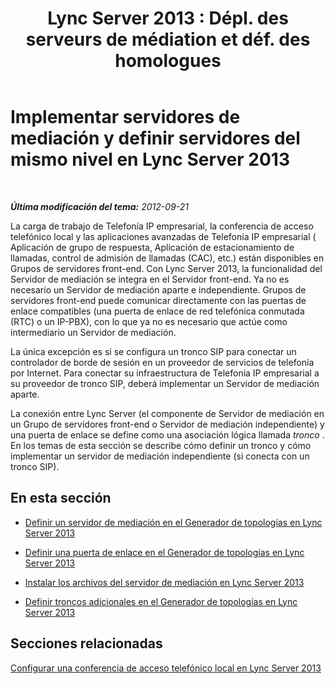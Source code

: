 ﻿---
title: "Lync Server 2013 : Dépl. des serveurs de médiation et déf. des homologues"
TOCTitle: Implementar servidores de mediación y definir servidores del mismo nivel
ms:assetid: a684f1da-6671-4011-adf6-2db49e2528e2
ms:mtpsurl: https://technet.microsoft.com/es-es/library/Gg412780(v=OCS.15)
ms:contentKeyID: 48276198
ms.date: 01/07/2017
mtps_version: v=OCS.15
ms.translationtype: HT
---

# Implementar servidores de mediación y definir servidores del mismo nivel en Lync Server 2013

 

_**Última modificación del tema:** 2012-09-21_

La carga de trabajo de Telefonía IP empresarial, la conferencia de acceso telefónico local y las aplicaciones avanzadas de Telefonía IP empresarial ( Aplicación de grupo de respuesta, Aplicación de estacionamiento de llamadas, control de admisión de llamadas (CAC), etc.) están disponibles en Grupos de servidores front-end. Con Lync Server 2013, la funcionalidad del Servidor de mediación se integra en el Servidor front-end. Ya no es necesario un Servidor de mediación aparte e independiente. Grupos de servidores front-end puede comunicar directamente con las puertas de enlace compatibles (una puerta de enlace de red telefónica conmutada (RTC) o un IP-PBX), con lo que ya no es necesario que actúe como intermediario un Servidor de mediación.

La única excepción es si se configura un tronco SIP para conectar un controlador de borde de sesión en un proveedor de servicios de telefonía por Internet. Para conectar su infraestructura de Telefonía IP empresarial a su proveedor de tronco SIP, deberá implementar un Servidor de mediación aparte.

La conexión entre Lync Server (el componente de Servidor de mediación en un Grupo de servidores front-end o Servidor de mediación independiente) y una puerta de enlace se define como una asociación lógica llamada *tronco* . En los temas de esta sección se describe cómo definir un tronco y cómo implementar un servidor de mediación independiente (si conecta con un tronco SIP).

## En esta sección

  - [Definir un servidor de mediación en el Generador de topologías en Lync Server 2013](lync-server-2013-define-a-mediation-server-in-topology-builder.md)

  - [Definir una puerta de enlace en el Generador de topologías en Lync Server 2013](lync-server-2013-define-a-gateway-in-topology-builder.md)

  - [Instalar los archivos del servidor de mediación en Lync Server 2013](lync-server-2013-install-the-files-for-mediation-server.md)

  - [Definir troncos adicionales en el Generador de topologías en Lync Server 2013](lync-server-2013-define-additional-trunks-in-topology-builder.md)

## Secciones relacionadas

[Configurar una conferencia de acceso telefónico local en Lync Server 2013](lync-server-2013-configuring-dial-in-conferencing.md)

